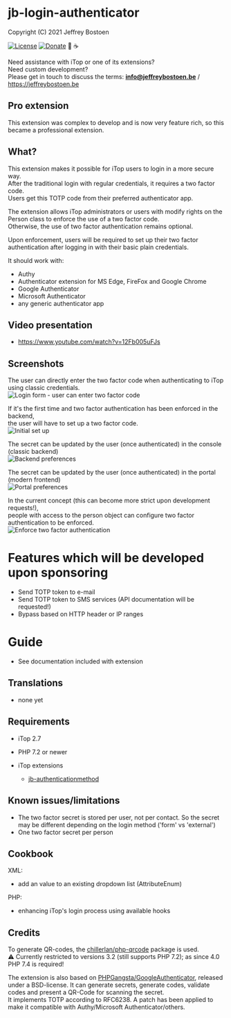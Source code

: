 # jb-login-authenticator

Copyright (C) 2021 Jeffrey Bostoen

[![License](https://img.shields.io/github/license/jbostoen/iTop-custom-extensions)](https://github.com/jbostoen/iTop-custom-extensions/blob/master/license.md)
[![Donate](https://img.shields.io/badge/Donate-PayPal-green.svg)](https://www.paypal.me/jbostoen)
🍻 ☕

Need assistance with iTop or one of its extensions?  
Need custom development?  
Please get in touch to discuss the terms: **info@jeffreybostoen.be** / https://jeffreybostoen.be

## Pro extension

This extension was complex to develop and is now very feature rich, so this became a professional extension.


## What?
This extension makes it possible for iTop users to login in a more secure way.   
After the traditional login with regular credentials, it requires a two factor code.  
Users get this TOTP code from their preferred authenticator app.

The extension allows iTop administrators or users with modify rights on the Person class to enforce the use of a two factor code.  
Otherwise, the use of two factor authentication remains optional. 

Upon enforcement, users will be required to set up their two factor authentication after logging in with their basic plain credentials.


It should work with:
* Authy
* Authenticator extension for MS Edge, FireFox and Google Chrome
* Google Authenticator
* Microsoft Authenticator
* any generic authenticator app

## Video presentation

* https://www.youtube.com/watch?v=12Fb005uFJs


## Screenshots

The user can directly enter the two factor code when authenticating to iTop using classic credentials.  
![Login form - user can enter two factor code](screenshots/20210305_login.png)


If it's the first time and two factor authentication has been enforced in the backend,  
the user will have to set up a two factor code.  
![Initial set up](screenshots/20210305_first_setup_when_enforced.png)


The secret can be updated by the user (once authenticated) in the console (classic backend)  
![Backend preferences](screenshots/20210305_console_preferences.png)


The secret can be updated by the user (once authenticated) in the portal (modern frontend)  
![Portal preferences](screenshots/20210305_portal_preferences.png)


In the current concept (this can become more strict upon development requests!),  
people with access to the person object can configure two factor authentication to be enforced.  
![Enforce two factor authentication](screenshots/20210305_person.png)

# Features which will be developed upon sponsoring

* Send TOTP token to e-mail
* Send TOTP token to SMS services (API documentation will be requested!)
* Bypass based on HTTP header or IP ranges


# Guide
* See documentation included with extension


## Translations
* none yet


## Requirements

* iTop 2.7
* PHP 7.2 or newer

* iTop extensions
  * [jb-authenticationmethod](https://github.com/jbostoen/itop-jb-authenticationmethod)
  
  
## Known issues/limitations

* The two factor secret is stored per user, not per contact. So the secret may be different depending on the login method ('form' vs 'external')
* One two factor secret per person


## Cookbook

XML:
* add an value to an existing dropdown list (AttributeEnum)

PHP:
* enhancing iTop's login process using available hooks


## Credits

To generate QR-codes, the [chillerlan/php-qrcode](https://github.com/chillerlan/php-qrcode) package is used.  
⚠ Currently restricted to versions 3.2 (still supports PHP 7.2); as since 4.0 PHP 7.4 is required!

The extension is also based on [PHPGangsta/GoogleAuthenticator](https://github.com/PHPGangsta/GoogleAuthenticator), released under a BSD-license.
It can generate secrets, generate codes, validate codes and present a QR-Code for scanning the secret.  
It implements TOTP according to RFC6238. A patch has been applied to make it compatible with Authy/Microsoft Authenticator/others.

